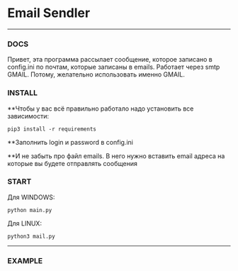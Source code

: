 <h1>Email Sendler</h1>

----

<h3>DOCS</h3>
Привет, эта программа рассылает сообщение, которое записано в config.ini по почтам, которые записаны в emails. Работает через smtp GMAIL.
Потому, желательно использовать именно GMAIL.

<h3>INSTALL</h3>
**Чтобы у вас всё правильно работало надо установить все зависимости:

    pip3 install -r requirements
    
**Заполнить login и password в config.ini

**И не забыть про файл emails. В него нужно вставить email адреса на которые вы будете отправлять сообщения

<h3>START</h3>
Для WINDOWS:
    
    python main.py

Для LINUX:

    python3 mail.py
    
----
<h3>EXAMPLE</h3>
